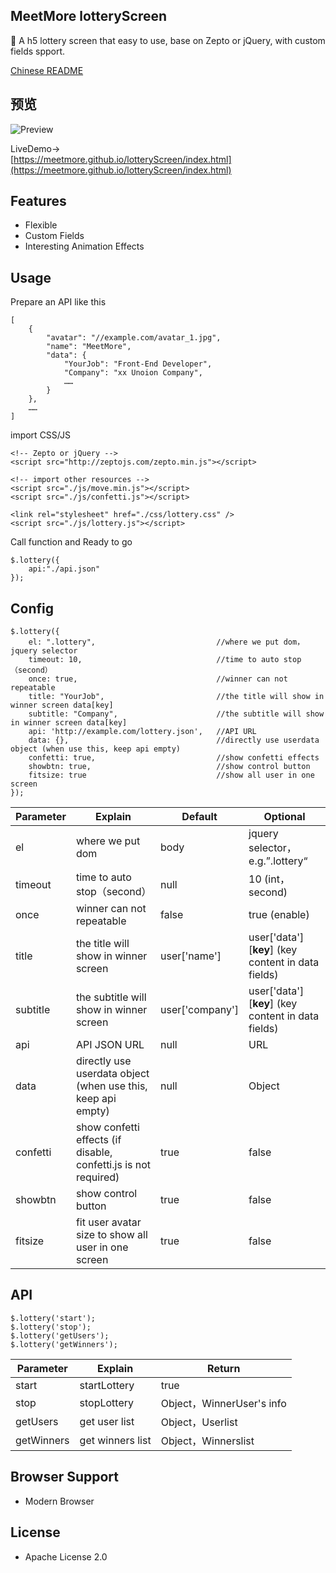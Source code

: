## MeetMore lotteryScreen

🎲 A h5 lottery screen that easy to use, base on Zepto or jQuery, with custom fields spport.

[Chinese README](https://github.com/meetmore/lotteryScreen/blob/master/README.md)  

## 预览
![Preview](https://i.loli.net/2017/10/04/59d4a18ec058b.gif) 

LiveDemo->  
 [https://meetmore.github.io/lotteryScreen/index.html](https://meetmore.github.io/lotteryScreen/index.html)
   
## Features
 - Flexible
 - Custom Fields
 - Interesting Animation Effects
   
## Usage

 Prepare an API like this
 
    [
        {
            "avatar": "//example.com/avatar_1.jpg", 
            "name": "MeetMore",
            "data": {
                "YourJob": "Front-End Developer",
                "Company": "xx Unoion Company",
                ……
            }
        },
        ……
    ]

 import CSS/JS

    <!-- Zepto or jQuery -->
    <script src="http://zeptojs.com/zepto.min.js"></script>

    <!-- import other resources -->
    <script src="./js/move.min.js"></script>
    <script src="./js/confetti.js"></script>

    <link rel="stylesheet" href="./css/lottery.css" />
    <script src="./js/lottery.js"></script>

 Call function and Ready to go

    $.lottery({ 
        api:"./api.json" 
    });
  
## Config
  
    $.lottery({ 
        el: ".lottery",                           //where we put dom，jquery selector
        timeout: 10,                              //time to auto stop（second）
        once: true,                               //winner can not repeatable
        title: "YourJob",                         //the title will show in winner screen data[key]
        subtitle: "Company",                      //the subtitle will show in winner screen data[key]
        api: 'http://example.com/lottery.json',   //API URL
        data: {},                                 //directly use userdata object (when use this, keep api empty)
        confetti: true,                           //show confetti effects
        showbtn: true,                            //show control button
        fitsize: true                             //show all user in one screen
    });
  
 Parameter | Explain | Default | Optional
----|------|----|----
el | where we put dom  | body | jquery selector，e.g.”.lottery“
timeout | time to auto stop（second）  | null | 10 (int，second)
once | winner can not repeatable  | false | true (enable)
title | the title will show in winner screen  | user['name'] | user['data'][**key**] (key content in data fields)
subtitle | the subtitle will show in winner screen  | user['company'] | user['data'][**key**] (key content in data fields)
api | API JSON URL  | null | URL
data | directly use userdata object (when use this, keep api empty)  | null | Object
confetti | show confetti effects (if disable, confetti.js is not required)  | true | false
showbtn | show control button  | true | false
fitsize | fit user avatar size to show all user in one screen  | true | false
  
## API

    $.lottery('start'); 
    $.lottery('stop');
    $.lottery('getUsers'); 
    $.lottery('getWinners');

 Parameter | Explain | Return
----|------|----
start | startLottery | true
stop | stopLottery | Object，WinnerUser's info
getUsers | get user list | Object，Userlist
getWinners | get winners list | Object，Winnerslist

## Browser Support

- Modern Browser
   
## License

- Apache License 2.0
